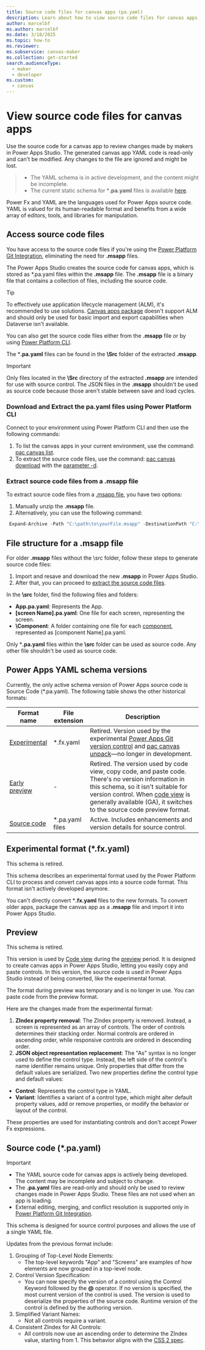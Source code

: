 ```yaml
---
title: Source code files for canvas apps (pa.yaml)
description: Learn about how to view source code files for canvas apps.
author: marcelbf
ms.author: marcelbf
ms.date: 3/18/2025
ms.topic: how-to
ms.reviewer: 
ms.subservice: canvas-maker
ms.collection: get-started
search.audienceType: 
  - maker  
  - developer
ms.custom:
  - canvas  
---
```


# View source code files for canvas apps

Use the source code for a canvas app to review changes made by makers in Power Apps Studio. The generated canvas app YAML code is read-only and can't be modified. Any changes to the file are ignored and might be lost.

> - The YAML schema is in active development, and the content might be incomplete.
> - The current static schema for ***.pa.yaml** files is available [here](https://raw.githubusercontent.com/microsoft/PowerApps-Tooling/refs/heads/master/schemas/pa-yaml/v3.0/pa.schema.yaml).

Power Fx and YAML are the languages used for Power Apps source code. YAML is valued for its human-readable format and benefits from a wide array of editors, tools, and libraries for manipulation.

## Access source code files

You have access to the source code files if you're using the [Power Platform Git Integration](/power-platform/alm/git-integration/overview), eliminating the need for **.msapp** files.

The Power Apps Studio creates the source code for canvas apps, which is stored as *.pa.yaml files within the **.msapp** file. The **.msapp** file is a binary file that contains a collection of files, including the source code.

> [!TIP]
> To effectively use application lifecycle management (ALM), it's recommended to use solutions. [Canvas apps package](export-import-app-package.md) doesn't support ALM and should only be used for basic import and export capabilities when Dataverse isn't available.

You can also get the source code files either from the **.msapp** file or by using [Power Platform CLI](/power-platform/developer/cli/introduction).

The ***.pa.yaml** files can be found in the **\Src** folder of the extracted **.msapp**.

> [!Important]
> Only files located in the **\Src** directory of the extracted **.msapp** are intended for use with source control.
> The JSON files in the **.msapp** shouldn't be used as source code because those aren't stable between save and load cycles.

### Download and Extract the pa.yaml files using Power Platform CLI

Connect to your environment using Power Platform CLI and then use the following commands:

1. To list the canvas apps in your current environment, use the command: [pac canvas list](/power-platform/developer/cli/reference/canvas#pac-canvas-list).
1. To extract the source code files, use the command: [pac canvas download](/power-platform/developer/cli/reference/canvas#pac-canvas-download) with the [parameter -d](/power-platform/developer/cli/reference/canvas#--extract-to-directory--d).


### Extract source code files from a .msapp file

To extract source code files from a [.msapp file](export-import-single-app.md#export-msapp-files-in-power-apps), you have two options:

1. Manually unzip the **.msapp** file.
1. Alternatively, you can use the following command: 

```powershell
 Expand-Archive -Path "C:\path\to\yourFile.msapp" -DestinationPath "C:\path\to\destination"
```

## File structure for a .msapp file

For older **.msapp** files without the \src folder, follow these steps to generate source code files:

1. Import and resave and download the new **.msapp** in Power Apps Studio.
1. After that, you can proceed to [extract the source code files](#extract-source-code-files-from-a-msapp-file).

In the **\src** folder, find the following files and folders:

- **App.pa.yaml**: Represents the App.
- **[screen Name].pa.yaml**: One file for each screen, representing the screen.
- **\Component**: A folder containing one file for each [component](create-component.md#create-an-example-component), represented as [component Name].pa.yaml.

Only ***.pa.yaml** files within the **\src** folder can be used as source code. Any other file shouldn't be used as source code.

## Power Apps YAML schema versions

Currently, the only active schema version of Power Apps source code is Source Code (*.pa.yaml). The following table shows the other historical formats:

|Format name|File extension|Description|
|-----------|-----------|-------|
| [Experimental](power-apps-yaml.md#experimental-format-fxyaml) | *.fx.yaml| Retired. Version used by the experimental [Power Apps Git version control](git-version-control.md) and [pac canvas unpack](/power-platform/developer/cli/reference/canvas#pac-canvas-unpack)—no longer in development.|
| [Early preview](power-apps-yaml.md#early-preview) | -  | Retired. The version used by code view, copy code, and paste code. There's no version information in this schema, so it isn't suitable for version control. When [code view](code-view.md) is generally available (GA), it switches to the source code preview format.|
| [Source code](power-apps-yaml.md#source-code-payaml) | *.pa.yaml files | Active. Includes enhancements and version details for source control. |

## Experimental format (*.fx.yaml)

This schema is retired.

This schema describes an experimental format used by the Power Platform CLI to process and convert canvas apps into a source code format. This format isn't actively developed anymore.

You can't directly convert ***.fx.yaml** files to the new formats. To convert older apps, package the canvas app as a **.msapp** file and import it into Power Apps Studio.

## Preview

This schema is retired.

This version is used by [Code view](code-view.md) during the [preview](working-with-experimental-preview.md#preview) period. It is designed to create canvas apps in Power Apps Studio, letting you easily copy and paste controls. In this version, the source code is used in Power Apps Studio instead of being converted, like the experimental format.

The format during preview was temporary and is no longer in use. You can paste code from the preview format.

Here are the changes made from the experimental format:

1. **ZIndex property removal**: The ZIndex property is removed. Instead, a screen is represented as an array of controls. The order of controls determines their stacking order. Normal controls are ordered in ascending order, while responsive controls are ordered in descending order.
1. **JSON object representation replacement**: The "As" syntax is no longer used to define the control type. Instead, the left side of the control's name identifier remains unique. Only properties that differ from the default values are serialized. Two new properties define the control type and default values:

- **Control**: Represents the control type in YAML.
- **Variant**: Identifies a variant of a control type, which might alter default property values, add or remove properties, or modify the behavior or layout of the control.

These properties are used for instantiating controls and don't accept Power Fx expressions.

## Source code (*.pa.yaml)

> [!IMPORTANT]
>
> - The YAML source code for canvas apps is actively being developed. The content may be incomplete and subject to change.
> - The **.pa.yaml** files are read-only and should only be used to review changes made in Power Apps Studio. These files are not used when an app is loading.
> - External editing, merging, and conflict resolution is supported only in [Power Platform Git Integration](/power-platform/alm/git-integration/overview).

This schema is designed for source control purposes and allows the use of a single YAML file.

Updates from the previous format include:

1. Grouping of Top-Level Node Elements:
    - The top-level keywords "App" and "Screens" are examples of how elements are now grouped in a top-level node.
2. Control Version Specification:
    - You can now specify the version of a control using the Control Keyword followed by the **@** operator. If no version is specified, the most current version of the control is used. The version is used to deserialize the properties of the source code. Runtime version of the control is defined by the authoring version.
3. Simplified Variant Names:
    - Not all controls require a variant.
4. Consistent ZIndex for All Controls:
    - All controls now use an ascending order to determine the ZIndex value, starting from 1. This behavior aligns with the [CSS 2 spec](https://drafts.csswg.org/css2/#z-index).
